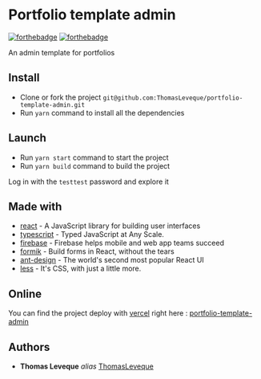 # Portfolio template admin

[![forthebadge](https://forthebadge.com/images/badges/built-with-love.svg)](http://forthebadge.com) [![forthebadge](https://forthebadge.com/images/badges/made-with-javascript.svg)](http://forthebadge.com)

An admin template for portfolios

## Install

- Clone or fork the project `git@github.com:ThomasLeveque/portfolio-template-admin.git`
- Run `yarn` command to install all the dependencies

## Launch

- Run `yarn start` command to start the project
- Run `yarn build` command to build the project

Log in with the `testtest` password and explore it

## Made with

- [react](https://reactjs.org) - A JavaScript library for building user interfaces
- [typescript](https://www.typescriptlang.org) - Typed JavaScript at Any Scale.
- [firebase](https://firebase.google.com) - Firebase helps mobile and web app teams succeed
- [formik](https://formik.org/) - Build forms in React, without the tears
- [ant-design](https://ant.design/) - The world's second most popular React UI
- [less](http://lesscss.org/) - It's CSS, with just a little more.

## Online

You can find the project deploy with [vercel](https://vercel.com) right here : [portfolio-template-admin](https://portfolio-template-admin.now.sh)

## Authors

- **Thomas Leveque** _alias_ [ThomasLeveque](https://github.com/ThomasLeveque)
